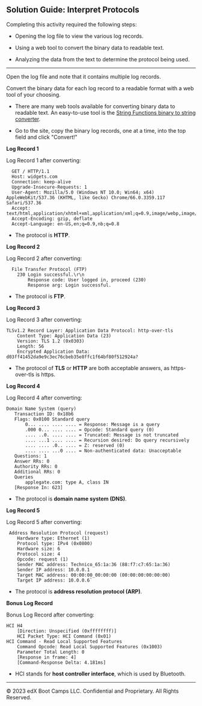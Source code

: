 ## Solution Guide: Interpret Protocols

Completing this activity required the following steps:

   - Opening the log file to view the various log records.

   - Using a web tool to convert the binary data to readable text.

   - Analyzing the data from the text to determine the protocol being used.
	
---

Open the log file and note that it contains multiple log records.

Convert the binary data for each log record to a readable format with a web tool of your choosing.	
	 
  - There are many web tools available for converting binary data to readable text. An easy-to-use tool is the
	  [String Functions binary to string converter](http://string-functions.com/binary-string.aspx).
	  
    
  -  Go to the site, copy the binary log records, one at a time, into the top field and click "Convert!"
	  
	  

**Log Record 1**

Log Record 1 after converting:

```
  GET / HTTP/1.1
  Host: widgets.com
  Connection: keep-alive
  Upgrade-Insecure-Requests: 1
  User-Agent: Mozilla/5.0 (Windows NT 10.0; Win64; x64) AppleWebKit/537.36 (KHTML, like Gecko) Chrome/66.0.3359.117 Safari/537.36
  Accept: text/html,application/xhtml+xml,application/xml;q=0.9,image/webp,image/apng,*/*;q=0.8
  Accept-Encoding: gzip, deflate
  Accept-Language: en-US,en;q=0.9,nb;q=0.8
```

  - The protocol is **HTTP**.


**Log Record 2**
   
	
Log Record 2 after converting:
```
  File Transfer Protocol (FTP)
    230 Login successful.\r\n
        Response code: User logged in, proceed (230)
        Response arg: Login successful.
```

  - The protocol is **FTP**.
	

**Log Record 3**
              
 Log Record 3 after converting:

```
TLSv1.2 Record Layer: Application Data Protocol: http-over-tls
    Content Type: Application Data (23)
    Version: TLS 1.2 (0x0303)
    Length: 56
    Encrypted Application Data: d03ff41452da9e9c3ec76cbeb35e8ffc1f64bf80f512924a?
```    

- The protocol of **TLS** or **HTTP** are both acceptable answers, as https-over-tls is https. 
 
**Log Record 4**

Log Record 4 after converting:
 
 ```
 Domain Name System (query)
    Transaction ID: 0x18b6
    Flags: 0x0100 Standard query
        0... .... .... .... = Response: Message is a query
        .000 0... .... .... = Opcode: Standard query (0)
        .... ..0. .... .... = Truncated: Message is not truncated
        .... ...1 .... .... = Recursion desired: Do query recursively
        .... .... .0.. .... = Z: reserved (0)
        .... .... ...0 .... = Non-authenticated data: Unacceptable
    Questions: 1
    Answer RRs: 0
    Authority RRs: 0
    Additional RRs: 0
    Queries
        applegate.com: type A, class IN
    [Response In: 623]    
```

- The protocol is **domain name system (DNS)**. 


**Log Record 5**   
              
Log Record 5 after converting:

```
 Address Resolution Protocol (request)
    Hardware type: Ethernet (1)
    Protocol type: IPv4 (0x0800)
    Hardware size: 6
    Protocol size: 4
    Opcode: request (1)
    Sender MAC address: Technico_65:1a:36 (88:f7:c7:65:1a:36)
    Sender IP address: 10.0.0.1
    Target MAC address: 00:00:00_00:00:00 (00:00:00:00:00:00)
    Target IP address: 10.0.0.6`
```    

- The protocol is **address resolution protocol (ARP)**.   

**Bonus Log Record**

Bonus Log Record after converting:

``` 
HCI H4
    [Direction: Unspecified (0xffffffff)]
    HCI Packet Type: HCI Command (0x01)
HCI Command - Read Local Supported Features
    Command Opcode: Read Local Supported Features (0x1003)
    Parameter Total Length: 0
    [Response in frame: 4]
    [Command-Response Delta: 4.181ms]
```    
  - HCI stands for **host controller interface**, which is used by Bluetooth.

---
 &copy; 2023 edX Boot Camps LLC. Confidential and Proprietary. All Rights Reserved.

